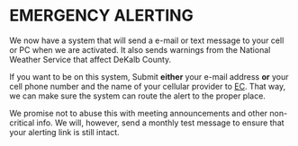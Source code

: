 # EMERGENCY ALERTING
We now have a system that will send a e-mail or text message to your cell or PC when we are activated. It also sends warnings from the National Weather Service that affect DeKalb County. 

If you want to be on this system, Submit **either** your e-mail address **or** your cell phone number and the name of your cellular provider to [EC](mailto:ec@dekalbares.org). That way, we can make sure the system can route the alert to the proper place.

We promise not to abuse this with meeting announcements and other non-critical info. We will, however, send a monthly test message to ensure that your alerting link is still intact.
